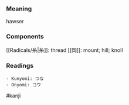 ### Meaning

hawser

### Components

[[Radicals/糸|糸]]: thread [[岡]]: mount; hill; knoll

### Readings

```
- Kunyomi: つな
- Onyomi: コウ
```

#kanji